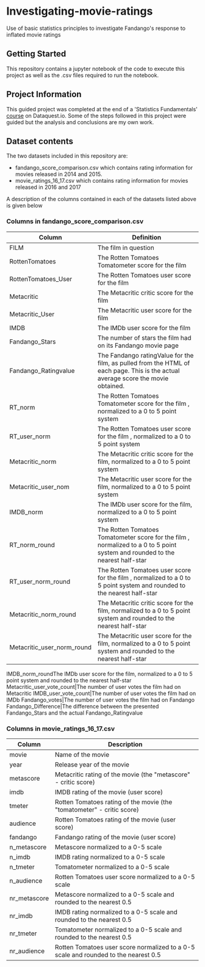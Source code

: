 # Investigating-movie-ratings
Use of basic statistics principles to investigate Fandango's response to inflated movie ratings

## Getting Started
This repository contains a jupyter notebook of the code to execute this project as well as the .csv files required to run the notebook.

## Project Information
This guided project was completed at the end of a 'Statistics Fundamentals' [course](https://www.dataquest.io/course/statistics-fundamentals/) on Dataquest.io. Some of the steps followed in this project were guided but the analysis and conclusions are my own work. 

## Dataset contents
The two datasets included in this repository are:
- fandango_score_comparison.csv which contains rating information for movies released in 2014 and 2015.
- movie_ratings_16_17.csv which contains rating information for movies released in 2016 and 2017

A description of the columns contained in each of the datasets listed above is given below

### Columns in fandango_score_comparison.csv

Column|Definition
|---|---|
FILM|The film in question
RottenTomatoes|The Rotten Tomatoes Tomatometer score for the film
RottenTomatoes_User|The Rotten Tomatoes user score for the film
Metacritic|The Metacritic critic score for the film
Metacritic_User|The Metacritic user score for the film
IMDB|The IMDb user score for the film
Fandango_Stars|The number of stars the film had on its Fandango movie page
Fandango_Ratingvalue|The Fandango ratingValue for the film, as pulled from the HTML of each page. This is the actual average score the movie obtained.
RT_norm|The Rotten Tomatoes Tomatometer score for the film , normalized to a 0 to 5 point system
RT_user_norm|The Rotten Tomatoes user score for the film , normalized to a 0 to 5 point system
Metacritic_norm|The Metacritic critic score for the film, normalized to a 0 to 5 point system
Metacritic_user_nom|The Metacritic user score for the film, normalized to a 0 to 5 point system
IMDB_norm|The IMDb user score for the film, normalized to a 0 to 5 point system
RT_norm_round|The Rotten Tomatoes Tomatometer score for the film , normalized to a 0 to 5 point system and rounded to the nearest half-star
RT_user_norm_round|The Rotten Tomatoes user score for the film , normalized to a 0 to 5 point system and rounded to the nearest half-star
Metacritic_norm_round|The Metacritic critic score for the film, normalized to a 0 to 5 point system and rounded to the nearest half-star
Metacritic_user_norm_round|The Metacritic user score for the film, normalized to a 0 to 5 point system and rounded to the nearest half-star
IMDB_norm_roundThe IMDb user score for the film, normalized to a 0 to 5 point system and rounded to the nearest half-star
Metacritic_user_vote_count|The number of user votes the film had on Metacritic
IMDB_user_vote_count|The number of user votes the film had on IMDb
Fandango_votes|The number of user votes the film had on Fandango
Fandango_Difference|The difference between the presented Fandango_Stars and the actual Fandango_Ratingvalue

### Columns in movie_ratings_16_17.csv

Column|Description
|---|---|
movie|Name of the movie
year|Release year of the movie
metascore|Metacritic rating of the movie (the "metascore" - critic score)
imdb|IMDB rating of the movie (user score)
tmeter|Rotten Tomatoes rating of the movie (the "tomatometer" - critic score)
audience|Rotten Tomatoes rating of the movie (user score)
fandango|Fandango rating of the movie (user score)
n_metascore|Metascore normalized to a 0-5 scale
n_imdb|IMDB rating normalized to a 0-5 scale
n_tmeter|Tomatometer normalized to a 0-5 scale
n_audience|Rotten Tomatoes user score normalized to a 0-5 scale
nr_metascore|Metascore normalized to a 0-5 scale and rounded to the nearest 0.5
nr_imdb|IMDB rating normalized to a 0-5 scale and rounded to the nearest 0.5
nr_tmeter|Tomatometer normalized to a 0-5 scale and rounded to the nearest 0.5
nr_audience|Rotten Tomatoes user score normalized to a 0-5 scale and rounded to the nearest 0.5


